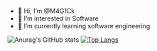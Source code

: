 - 👋 Hi, I’m @M4G1Ck
- 👀 I’m interested in Software
- 🌱 I’m currently learning software engineering


![Anurag's GitHub stats](https://github-readme-stats.vercel.app/api?username=M4G1Ck&theme=jolly&show_icons=true)
[![Top Langs](https://github-readme-stats.vercel.app/api/top-langs/?username=M4G1Ck&layout=compact)](https://github.com/M4G1Ck/github-readme-stats)
